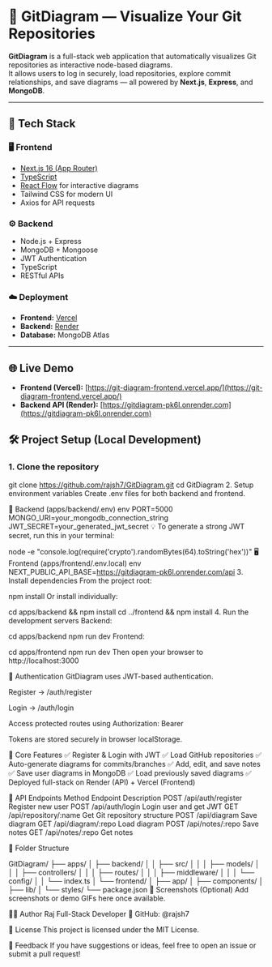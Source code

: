 # 🧩 GitDiagram — Visualize Your Git Repositories

**GitDiagram** is a full-stack web application that automatically visualizes Git repositories as interactive node-based diagrams.  
It allows users to log in securely, load repositories, explore commit relationships, and save diagrams — all powered by **Next.js**, **Express**, and **MongoDB**.

---

## 🚀 Tech Stack

### 🖥️ Frontend
- [Next.js 16 (App Router)](https://nextjs.org/)
- [TypeScript](https://www.typescriptlang.org/)
- [React Flow](https://reactflow.dev/) for interactive diagrams
- Tailwind CSS for modern UI
- Axios for API requests

### ⚙️ Backend
- Node.js + Express
- MongoDB + Mongoose
- JWT Authentication
- TypeScript
- RESTful APIs

### ☁️ Deployment
- **Frontend:** [Vercel](https://vercel.com)
- **Backend:** [Render](https://render.com)
- **Database:** MongoDB Atlas

---

## 🌐 Live Demo

- **Frontend (Vercel):** [https://git-diagram-frontend.vercel.app/](https://git-diagram-frontend.vercel.app/)
- **Backend API (Render):** [https://gitdiagram-pk6l.onrender.com](https://gitdiagram-pk6l.onrender.com)


## 🛠️ Project Setup (Local Development)

### 1. Clone the repository


git clone https://github.com/rajsh7/GitDiagram.git
cd GitDiagram
2. Setup environment variables
Create .env files for both backend and frontend.

🧩 Backend (apps/backend/.env)
env
PORT=5000
MONGO_URI=your_mongodb_connection_string
JWT_SECRET=your_generated_jwt_secret
💡 To generate a strong JWT secret, run this in your terminal:


node -e "console.log(require('crypto').randomBytes(64).toString('hex'))"
🖥️ Frontend (apps/frontend/.env.local)
env
NEXT_PUBLIC_API_BASE=https://gitdiagram-pk6l.onrender.com/api
3. Install dependencies
From the project root:

npm install
Or install individually:


cd apps/backend && npm install
cd ../frontend && npm install
4. Run the development servers
Backend:


cd apps/backend
npm run dev
Frontend:


cd apps/frontend
npm run dev
Then open your browser to http://localhost:3000

🔐 Authentication
GitDiagram uses JWT-based authentication.

Register → /auth/register

Login → /auth/login

Access protected routes using Authorization: Bearer <token>

Tokens are stored securely in browser localStorage.

🧠 Core Features
✅ Register & Login with JWT
✅ Load GitHub repositories
✅ Auto-generate diagrams for commits/branches
✅ Add, edit, and save notes
✅ Save user diagrams in MongoDB
✅ Load previously saved diagrams
✅ Deployed full-stack on Render (API) + Vercel (Frontend)

🧩 API Endpoints
Method	Endpoint	Description
POST	/api/auth/register	Register new user
POST	/api/auth/login	Login user and get JWT
GET	/api/repository/:name	Get Git repository structure
POST	/api/diagram	Save diagram
GET	/api/diagram/:repo	Load diagram
POST	/api/notes/:repo	Save notes
GET	/api/notes/:repo	Get notes

🧱 Folder Structure

GitDiagram/
├── apps/
│   ├── backend/
│   │   ├── src/
│   │   │   ├── models/
│   │   │   ├── controllers/
│   │   │   ├── routes/
│   │   │   ├── middleware/
│   │   │   └── config/
│   │   └── index.ts
│   └── frontend/
│       ├── app/
│       ├── components/
│       ├── lib/
│       └── styles/
└── package.json
📸 Screenshots (Optional)
Add screenshots or demo GIFs here once available.

👨‍💻 Author
Raj
Full-Stack Developer
🔗 GitHub: @rajsh7

🪪 License
This project is licensed under the MIT License.

💬 Feedback
If you have suggestions or ideas, feel free to open an issue or submit a pull request!
